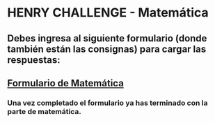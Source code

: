 # HENRY CHALLENGE - Matemática

## Debes ingresa al siguiente formulario (donde también están las consignas) para cargar las respuestas:

## [Formulario de Matemática ](https://forms.gle/4gGHNJhSXHM9C3M17)


### Una vez completado el formulario ya has terminado con la parte de matemática.



